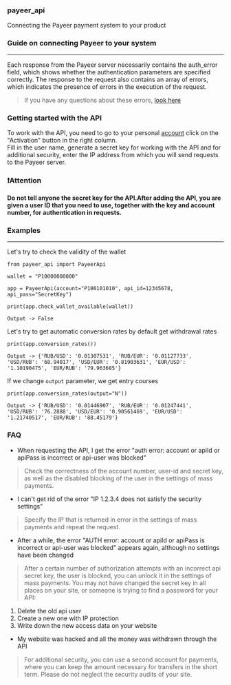 ### payeer_api
Connecting the Payeer payment system to your product

### Guide on connecting Payeer to your system
---

Each response from the Payeer server necessarily contains the auth_error field, which shows whether the authentication parameters are specified correctly. The response to the request also contains an array of errors, which indicates the presence of errors in the execution of the request.
>If you have any questions about these errors, [look here](https://github.com/St0rm1k/payeer_api/blob/main/README.md#faq)

### Getting started with the API
To work with the API, you need to go to your personal [account](https://payeer.com/ru/account/?tab=api) click on the "Activation" button in the right column.  
Fill in the user name, generate a secret key for working with the API and for additional security, enter the IP address from which you will send requests to the Payeer server.  

### :exclamation:Attention  
**Do not tell anyone the secret key for the API.After adding the API, you are given a user ID that you need to use, together with the key and account number, for authentication in requests.**

### Examples  
---
Let's try to check the validity of the wallet

```
from payeer_api import PayeerApi

wallet = "P10000000000"

app = PayeerApi(account="P100101010", api_id=12345678, api_pass="SecretKey")

print(app.check_wallet_available(wallet))

Output -> False

```

Let's try to get automatic conversion rates by default get withdrawal rates
```
print(app.conversion_rates())

Output -> {'RUB/USD': '0.01307531', 'RUB/EUR': '0.01127733', 'USD/RUB': '68.94017', 'USD/EUR': '0.81903631', 'EUR/USD': '1.10190475', 'EUR/RUB': '79.963685'}
```
If we change `output` parameter, we get entry courses
```
print(app.conversion_rates(output="N"))

Output -> {'RUB/USD': '0.01446907', 'RUB/EUR': '0.01247441', 'USD/RUB': '76.2888', 'USD/EUR': '0.90561469', 'EUR/USD': '1.21740517', 'EUR/RUB': '88.45179'}
```


### FAQ

* When requesting the API, I get the error "auth error: account or apiId or apiPass is incorrect or api-user was blocked"  
> Check the correctness of the account number, user-id and secret key, as well as the disabled blocking of the user in the settings of mass payments.
* I can't get rid of the error "IP 1.2.3.4 does not satisfy the security settings"  
> Specify the IP that is returned in error in the settings of mass payments and repeat the request.
* After a while, the error "AUTH error: account or apiId or apiPass is incorrect or api-user was blocked" appears again, although no settings have been changed  
> After a certain number of authorization attempts with an incorrect api secret key, the user is blocked, you can unlock it in the settings of mass payments. You may not have changed the secret key in all places on your site, or someone is trying to find a password for your API:
  1. Delete the old api user
  2. Create a new one with IP protection
  3. Write down the new access data on your website
* My website was hacked and all the money was withdrawn through the API
> For additional security, you can use a second account for payments, where you can keep the amount necessary for transfers in the short term. Please do not neglect the security audits of your site.

